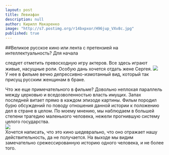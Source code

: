 ```yaml
---
layout: post
title: Левиафан
description: null
author: Кирилл Макаренко
image: "http://s7.postimg.org/r14bxpxor/H96jup_VXv8c.jpg"
published: true
---
```


##Великое русское кино или лента с претензией на интеллектуальность? Для начала   
  
  следует отметить превосходную игру актеров. Все здесь играют живые, насущные роли. Особую дань хочется отдать жене Сергея.
![](http://s14.postimg.org/b46npzwnl/2015_03_28_14_59_56.png)   
У нее в фильме вечно депрессивно-измотанный вид, который так присущ русским женщинам в браке.   

Что же еще примечательного в фильме? Довольно неплохая параллель между церковью и вседозволенностью власть имущих. Запах последней витает прямо в каждом эпизоде картины. Фильм породил бурю обсуждений по поводу отношения данной истории к положению дел в стране в целом. По моему мнению, мы наблюдаем в большей степени трагедию маленького человека, нежели прогнившую систему целого государства.  
![](http://s14.postimg.org/5g4ycuhox/51342.jpg)   
Хочется написать, что это кино шедеврально, что оно отражает нашу действительность, да не получается. На выходе мы видим замечательно срежессированную историю одного человека, и не более того.
